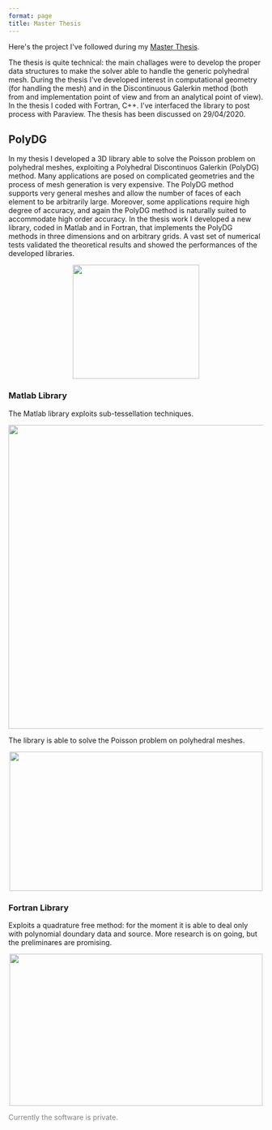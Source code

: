 ```yaml
---
format: page
title: Master Thesis
---
```


Here's the project I've followed during my [Master Thesis](https://alberto1artoni.github.io/assets/pdf/Tesi/TesiStile.pdf).

The thesis is quite technical: the main challages were to develop the proper data structures to make the solver able to handle the generic polyhedral mesh. 
During the thesis I've developed interest in computational geometry (for handling the mesh) and in the Discontinuous Galerkin method (both from and implementation point of view and from an analytical point of view).
In the thesis I coded with Fortran, C++. I've interfaced the library to post process with Paraview.
The thesis has been discussed on 29/04/2020.

## PolyDG

In my thesis I developed a 3D library able to solve the
Poisson problem on polyhedral meshes, exploiting a Polyhedral Discontinuos Galerkin (PolyDG) method.
Many applications are posed on complicated geometries and the process of mesh generation is very expensive. The PolyDG method supports very general meshes and allow the number of faces of each element to be arbitrarily large. Moreover, some applications require high degree of accuracy, and again the PolyDG method is naturally suited to accommodate high order accuracy.
In the thesis work I developed a new library, coded in Matlab and in
Fortran, that implements the PolyDG methods in three dimensions and
on arbitrary grids. A vast set of numerical tests validated the theoretical 
results and showed the performances of the developed libraries.

<p align="center">
<img width="250" height="225" src="https://alberto1artoni.github.io/assets/pdf/Tesi/Immagini/Dominio.png">
</p>

### Matlab Library

The Matlab library exploits sub-tessellation techniques.

<p align="center">
<img width="525" height="600" src="https://alberto1artoni.github.io/assets/pdf/Tesi/Immagini/SottoTassellazione.png">
</p>

The library is able to solve the Poisson problem on polyhedral meshes.

<p align="center">
<img width="500" height="275" src="https://alberto1artoni.github.io/assets/pdf/Tesi/Immagini/MatlabCut.png">
</p>


### Fortran Library

Exploits a quadrature free method: for the moment it is able to deal only with polynomial doundary data and source. More research is on going, but the preliminares are promising.

<p align="center">
<img width="500" height="300" src="https://alberto1artoni.github.io/assets/pdf/Tesi/Immagini/XYZ.png">
</p>


<p> <span style="color:grey"> Currently the software is private. </span></p>
